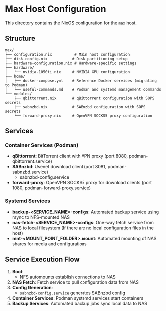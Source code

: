 # Max Host Configuration

This directory contains the NixOS configuration for the `max` host.

## Structure

```
max/
├── configuration.nix          # Main host configuration
├── disk-config.nix           # Disk partitioning setup
├── hardware-configuration.nix # Hardware-specific settings
├── hardware/
│   └── nvidia-1050ti.nix     # NVIDIA GPU configuration
├── home/
│   ├── docker-compose.yml    # Reference Docker services (migrating to Podman)
│   └── useful-commands.md    # Podman and systemd management commands
└── modules/
    ├── qbittorrent.nix       # qBittorrent configuration with SOPS secrets
    ├── sabnzbd.nix           # SABnzbd configuration with SOPS secrets
    └── forward-proxy.nix     # OpenVPN SOCKS5 proxy configuration
```

## Services

### Container Services (Podman)

- **qBittorrent**: BitTorrent client with VPN proxy (port 8080, podman-qbittorrent.service)
- **SABnzbd**: Usenet download client (port 8081, podman-sabnzbd.service)
  - sabnzbd-config.service
- **forward-proxy**: OpenVPN SOCKS5 proxy for download clients (port 1080, podman-forward-proxy.service)

### Systemd Services

- **backup-<SERVICE_NAME>-configs**: Automated backup service using rsync to NFS-mounted NAS
- **nas-fetch-<SERVICE_NAME>-configs**: One-way fetch service from NAS to local filesystem (If there are no local configuration files in the host)
- **mnt-<MOUNT_POINT_FOLDER>.mount**: Automated mounting of NAS shares for media and configurations

## Service Execution Flow

1. **Boot**:
   - NFS automounts establish connections to NAS
2. **NAS Fetch**: Fetch service to pull configuration data from NAS
3. **Config Generation**:
   - `sabnzbd-config.service` generates SABnzbd config
4. **Container Services**: Podman systemd services start containers
5. **Backup Services**: Automated backup jobs sync local data to NAS
